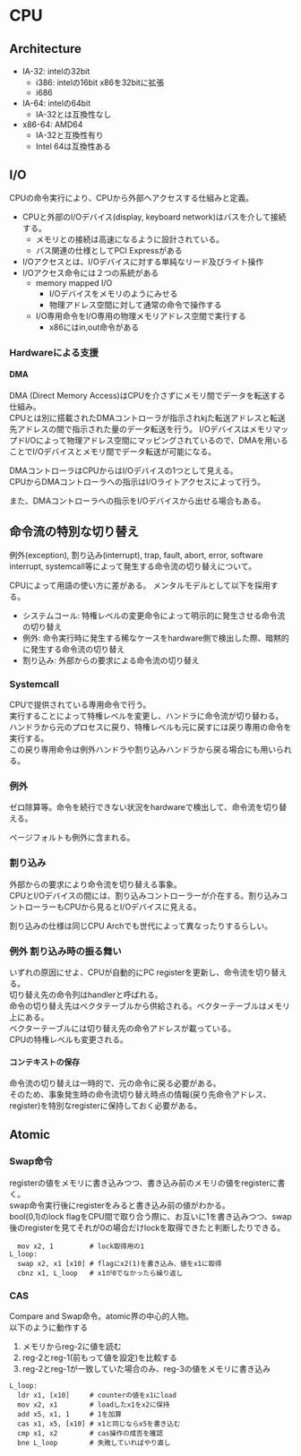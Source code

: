 # CPU

## Architecture

* IA-32: intelの32bit
  * i386: intelの16bit x86を32bitに拡張
  * i686
* IA-64: intelの64bit
  * IA-32とは互換性なし
* x86-64: AMD64
  * IA-32と互換性有り
  * Intel 64は互換性ある

## I/O

CPUの命令実行により、CPUから外部へアクセスする仕組みと定義。  

* CPUと外部のI/Oデバイス(display, keyboard network)はバスを介して接続する。  
  * メモリとの接続は高速になるように設計されている。  
  * バス関連の仕様としてPCI Expressがある
* I/Oアクセスとは、I/Oデバイスに対する単純なリード及びライト操作
* I/Oアクセス命令には２つの系統がある
  * memory mapped I/O
    * I/Oデバイスをメモリのようにみせる
    * 物理アドレス空間に対して通常の命令で操作する
  * I/O専用命令をI/O専用の物理メモリアドレス空間で実行する
    * x86にはin,out命令がある

### Hardwareによる支援

#### DMA

DMA (Direct Memory Access)はCPUを介さずにメモリ間でデータを転送する仕組み。  
CPUとは別に搭載されたDMAコントローラが指示されkjた転送アドレスと転送先アドレスの間で指示された量のデータ転送を行う。  I/OデバイスはメモリマップドI/Oによって物理アドレス空間にマッピングされているので、DMAを用いることでI/Oデバイスとメモリ間でデータ転送が可能になる。

DMAコントローラはCPUからはI/Oデバイスの1つとして見える。  
CPUからDMAコントローラへの指示はI/Oライトアクセスによって行う。

また、DMAコントローラへの指示をI/Oデバイスから出せる場合もある。



## 命令流の特別な切り替え

例外(exception), 割り込み(interrupt), trap, fault, abort, error, software interrupt, systemcall等によって発生する命令流の切り替えについて。

CPUによって用語の使い方に差がある。  メンタルモデルとして以下を採用する。  

* システムコール: 特権レベルの変更命令によって明示的に発生させる命令流の切り替え
* 例外: 命令実行時に発生する稀なケースをhardware側で検出した際、暗黙的に発生する命令流の切り替え
* 割り込み: 外部からの要求による命令流の切り替え


### Systemcall

CPUで提供されている専用命令で行う。  
実行することによって特権レベルを変更し、ハンドラに命令流が切り替わる。  
ハンドラから元のプロセスに戻り、特権レベルも元に戻すには戻り専用の命令を実行する。  
この戻り専用命令は例外ハンドラや割り込みハンドラから戻る場合にも用いられる。


### 例外

ゼロ除算等。命令を続行できない状況をhardwareで検出して、命令流を切り替える。  

ページフォルトも例外に含まれる。


### 割り込み

外部からの要求により命令流を切り替える事象。  
CPUとI/Oデバイスの間には、割り込みコントローラーが介在する。割り込みコントローラーもCPUから見るとI/Oデバイスに見える。  

割り込みの仕様は同じCPU Archでも世代によって異なったりするらしい。


### 例外 割り込み時の振る舞い

いずれの原因にせよ、CPUが自動的にPC registerを更新し、命令流を切り替える。  
切り替え先の命令列はhandlerと呼ばれる。  
命令の切り替え先はベクタテーブルから供給される。ベクターテーブルはメモリ上にある。  
ベクターテーブルには切り替え先の命令アドレスが載っている。   
CPUの特権レベルも変更される。


#### コンテキストの保存

命令流の切り替えは一時的で、元の命令に戻る必要がある。  
そのため、事象発生時の命令流切り替え時点の情報(戻り先命令アドレス、register)を特別なregisterに保持しておく必要がある。


## Atomic

### Swap命令

registerの値をメモリに書き込みつつ、書き込み前のメモリの値をregisterに書く。  
swap命令実行後にregisterをみると書き込み前の値がわかる。  
bool(0,1)のlock flagをCPU間で取り合う際に、お互いに1を書き込みつつ、swap後のregisterを見てそれが0の場合だけlockを取得できたと判断したりできる。

```
  mov x2, 1         # lock取得用の1
L_loop:
  swap x2, x1 [x10] # flagにx2(1)を書き込み、値をx1に取得
  cbnz x1, L_loop   # x1が0でなかったら繰り返し
```

### CAS

Compare and Swap命令。atomic界の中心的人物。  
以下のように動作する

1. メモリからreg-2に値を読む
2. reg-2とreg-1(前もって値を設定)を比較する
3. reg-2とreg-1が一致していた場合のみ、reg-3の値をメモリに書き込み


```
L_loop:
  ldr x1, [x10]     # counterの値をx1にload
  mov x2, x1        # loadしたx1をx2に保持
  add x5, x1, 1     # 1を加算
  cas x1, x5, [x10] # x1と同じならx5を書き込む
  cmp x1, x2        # cas操作の成否を確認
  bne L_loop        # 失敗していればやり直し
```



